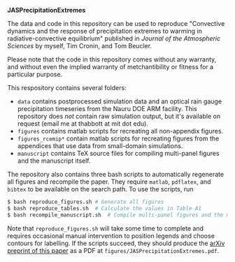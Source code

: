 **JASPrecipitationExtremes**

The data and code in this repository can be used to reproduce "Convective dynamics and the response of precipitation extremes to warming in radiative-convective equilibrium" published in *Journal of the Atmospheric Sciences* by myself, Tim Cronin, and Tom Beucler.

Please note that the code in this repository comes without any warranty, and without even the implied warranty of metchantibility or fitness for a particular purpose.

This respository contains several folders:

- `data` contains postprocessed simulation data and an optical rain gauge precipitation timeseries from the Nauru DOE ARM facility. This repository does *not* contain raw simulation output, but it's available on request (email me at thabbott at mit dot edu).
- `figures` contains matlab scripts for recreating all non-appendix figures.
- `figures_rcemip*` contain matlab scripts for recreating figures from the appendices that use data from small-domain simulations.
- `manuscript` contains TeX source files for compiling multi-panel figures and the manuscript itself.

The repository also contains three bash scripts to automatically regenerate all figures and recompile the paper. They require `matlab`, `pdflatex`, and `bibtex` to be available on the search path. To use the scripts, run
```bash
$ bash reproduce_figures.sh	# Generate all figures
$ bash reproduce_tables.sh	# Calculate the values in Table A1
$ bash recompile_manuscript.sh	# Compile multi-panel figures and the manuscript
```
Note that `reproduce_figures.sh` will take some time to complete and requires occasional manual intervention to position legends and choose contours for labelling. If the scripts succeed, they should produce the [arXiv preprint of this paper](https://arxiv.org/abs/1909.01941) as a PDF at `figures/JASPrecipitationExtremes.pdf`.
